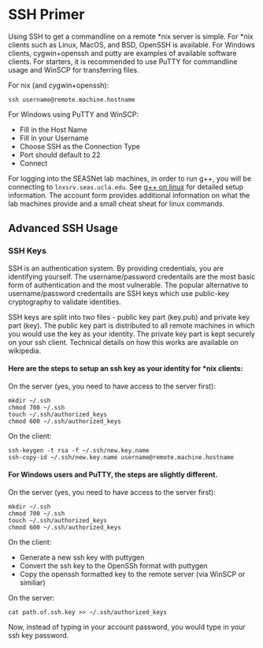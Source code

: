 # SSH Primer

Using SSH to get a commandline on a remote *nix server is simple. For *nix clients such as Linux, MacOS, and BSD, OpenSSH is available. For Windows clients, cygwin+openssh and putty are examples of available software clients. For starters, it is recommended to use PuTTY for commandline usage and WinSCP for transferring files.

For nix (and cygwin+openssh):

    ssh username@remote.machine.hostname

For Windows using PuTTY and WinSCP:

  * Fill in the Host Name
  * Fill in your Username
  * Choose SSH as the Connection Type
  * Port should default to 22
  * Connect

For logging into the SEASNet lab machines, in order to run g++, you will be connecting to `lnxsrv.seas.ucla.edu`. See [g++ on linux](http://www.cs.ucla.edu/classes/summer12/cs31/linux.html) for detailed setup information. The account form provides additional information on what the lab machines provide and a small cheat sheat for linux commands.

## Advanced SSH Usage

### SSH Keys

SSH is an authentication system. By providing credentials, you are identifying yourself. The username/password credentails are the most basic form of authentication and the most vulnerable. The popular alternative to username/password credentails are SSH keys which use public-key cryptography to validate identities. 

SSH keys are split into two files - public key part (key.pub) and private key part (key). The public key part is distributed to all remote machines in which you would use the key as your identity. The private key part is kept securely on your ssh client. Technical details on how this works are available on wikipedia.

#### Here are the steps to setup an ssh key as your identity for \*nix clients:

On the server (yes, you need to have access to the server first):

    mkdir ~/.ssh
    chmod 700 ~/.ssh
    touch ~/.ssh/authorized_keys
    chmod 600 ~/.ssh/authorized_keys

On the client:

    ssh-keygen -t rsa -f ~/.ssh/new.key.name
    ssh-copy-id ~/.ssh/new.key.name username@remote.machine.hostname

#### For Windows users and PuTTY, the steps are slightly different.

On the server (yes, you need to have access to the server first):

    mkdir ~/.ssh
    chmod 700 ~/.ssh
    touch ~/.ssh/authorized_keys
    chmod 600 ~/.ssh/authorized_keys

On the client:

  * Generate a new ssh key with puttygen
  * Convert the ssh key to the OpenSSh format with puttygen
  * Copy the openssh formatted key to the remote server (via WinSCP or similiar)

On the server:

    cat path.of.ssh.key >> ~/.ssh/authorized_keys


Now, instead of typing in your account password, you would type in your ssh key password.
